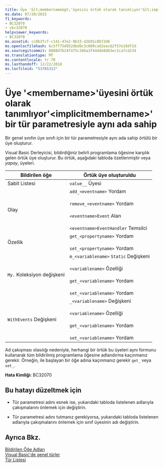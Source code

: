 ```yaml
---
title: Üye '&lt;membername&gt;'üyesini örtük olarak tanımlıyor'&lt;implicitmembername&gt;' bir tür parametresiyle aynı ada sahip
ms.date: 07/20/2015
f1_keywords:
- BC32070
- vbc32070
helpviewer_keywords:
- BC32070
ms.assetid: cc0b3fcf-c141-47e2-9b33-d2b91c8bf2d6
ms.openlocfilehash: 6c5ff75d952dbd8c3c089ca92eac62f57e10df2d
ms.sourcegitcommit: 0888d7b24f475c346a3f444de8d83ec1ca7cd234
ms.translationtype: MT
ms.contentlocale: tr-TR
ms.lasthandoff: 12/22/2018
ms.locfileid: "53765313"
---
```

# <a name="member-ltmembernamegt-implicitly-defines-a-member-ltimplicitmembernamegt-which-has-the-same-name-as-a-type-parameter"></a>Üye '&lt;membername&gt;'üyesini örtük olarak tanımlıyor'&lt;implicitmembername&gt;' bir tür parametresiyle aynı ada sahip
Bir genel sınıfın üye sınıfı için bir tür parametresiyle aynı ada sahip örtülü bir üye oluşturur.  
  
 Visual Basic Derleyicisi, bildirdiğiniz belirli programlama öğesine karşılık gelen örtük üye oluşturur. Bu örtük, aşağıdaki tabloda özetlenmiştir veya *yapay*, üyeleri.  
  
|Bildirilen öğe|Örtük üye oluşturuldu|  
|----------------------|--------------------------------|  
|Sabit Listesi|`value__` Üyesi|  
|Olay|`add_<eventname>` Yordam<br /><br /> `remove_<eventname>` Yordam<br /><br /> `<eventname>Event` Alan<br /><br /> `<eventname>EventHandler` Temsilci|  
|Özellik|`get_<propertyname>` Yordam<br /><br /> `set_<propertyname>` Yordam|  
|`My.` Koleksiyon değişkeni|`m_<variablename>` `Static` Değişkeni<br /><br /> `<variablename>` Özelliği<br /><br /> `get_<variablename>` Yordam<br /><br /> `set_<variablename>` Yordam|  
|`WithEvents` Değişkeni|`_<variablename>` Değişkeni<br /><br /> `<variablename>` Özelliği<br /><br /> `get_<variablename>` Yordam<br /><br /> `set_<variablename>` Yordam|  
  
 Ad çakışması olasılığı nedeniyle, herhangi bir örtük bu üyeleri aynı formunu kullanarak tüm bildirilmiş programlama öğesine adlandırma kaçınmanız gerekir. Örneğin, ile başlayan bir öğe adına kaçınmanız gerekir `get_` veya `set_`.  
  
 **Hata Kimliği:** BC32070  
  
## <a name="to-correct-this-error"></a>Bu hatayı düzeltmek için  
  
-   Tür parametresi adını esnek ise, yukarıdaki tabloda listelenen adlarıyla çakışmalarını önlemek için değiştirin.  
  
-   Tür parametresi adını tutmanız gerekiyorsa, yukarıdaki tabloda listelenen adlarıyla çakışmalarını önlemek için sınıf üyesinin adı değiştirin.  
  
## <a name="see-also"></a>Ayrıca Bkz.  
 [Bildirilen Öğe Adları](../../visual-basic/programming-guide/language-features/declared-elements/declared-element-names.md)  
 [Visual Basic'de genel türler](../../visual-basic/programming-guide/language-features/data-types/generic-types.md)  
 [Tür Listesi](../../visual-basic/language-reference/statements/type-list.md)
